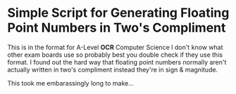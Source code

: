 
# Simple Script for Generating Floating Point Numbers in Two's Compliment

This is in the format for A-Level **OCR** Computer Science I don't know what other exam boards use so probably best you double check if they use this format.
I found out the hard way that floating point numbers normally aren't actually written in two's compliment instead they're in sign & magnitude.

This took me embarassingly long to make...